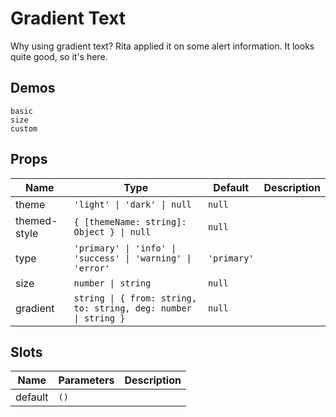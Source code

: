 # Gradient Text
Why using gradient text? Rita applied it on some alert information. It looks quite good, so it's here.

## Demos

```demo
basic
size
custom
```

## Props
|Name|Type|Default|Description|
|-|-|-|-|
|theme|`'light' \| 'dark' \| null`|`null`||
|themed-style|`{ [themeName: string]: Object } \| null`|`null`||
|type|`'primary' \| 'info' \| 'success' \| 'warning' \| 'error'`|`'primary'`||
|size|`number \| string`|`null`||
|gradient|`string \| { from: string, to: string, deg: number \| string }`|`null`||

## Slots
|Name|Parameters|Description|
|-|-|-|
|default|`()`||

